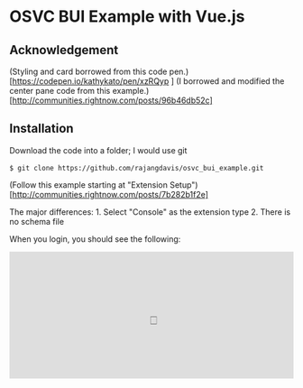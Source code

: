 # OSVC BUI Example with Vue.js

## Acknowledgement 
(Styling and card borrowed from this code pen.)[https://codepen.io/kathykato/pen/xzRQyp	]
(I borrowed and modified the center pane code from this example.)[http://communities.rightnow.com/posts/96b46db52c]


## Installation
Download the code into a folder; I would use git
	
	$ git clone https://github.com/rajangdavis/osvc_bui_example.git

(Follow this example starting at "Extension Setup")[http://communities.rightnow.com/posts/7b282b1f2e]

The major differences:
	1. Select "Console" as the extension type
	2. There is no schema file

When you login, you should see the following:

![gif example](gif_example.gif)
